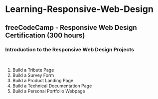# Learning-Responsive-Web-Design
<h2>freeCodeCamp - Responsive Web Design Certification (300 hours)</h2>
<h3>Introduction to the Responsive Web Design Projects</h3><br>
<ol>
  <li>Build a Tribute Page</li>
  <li>Build a Survey Form</li>
  <li>Build a Product Landing Page</li>
  <li>Build a Technical Documentation Page</li>
  <li>Build a Personal Portfolio Webpage</li>
</ol>
